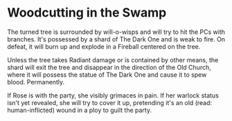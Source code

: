 # Woodcutting in the Swamp
The turned tree is surrounded by will-o-wisps and will try to hit the PCs with branches. It's possessed by a shard of The Dark One and is weak to fire. On defeat, it will burn up and explode in a Fireball centered on the tree.

Unless the tree takes Radiant damage or is contained by other means, the shard will exit the tree and disappear in the direction of the Old Church, where it will possess the statue of The Dark One and cause it to spew blood. Permanently.

If Rose is with the party, she visibly grimaces in pain. If her warlock status isn't yet revealed, she will try to cover it up, pretending it's an old (read: human-inflicted) wound in a ploy to guilt the party.